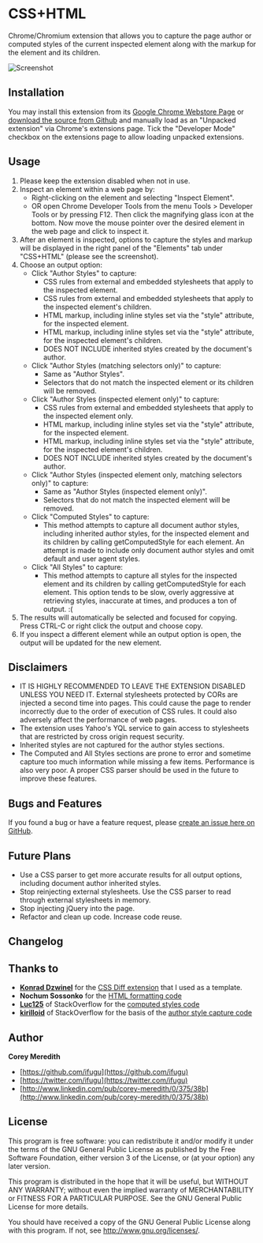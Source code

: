 CSS+HTML
======================

Chrome/Chromium extension that allows you to capture the page author or computed styles of the current inspected element along with the markup for the element and its children.

![Screenshot](https://github.com/ifugu/CSS_Plus_HTML/blob/master/img/screenshot.png?raw=true)

Installation
------------

You may install this extension from its 
[Google Chrome Webstore Page](https://chrome.google.com/webstore/detail/css%20html/pbgafccggboemhmcmnmglkgidbiigoeh?hl=en) or [download the source from Github](https://github.com/ifugu/CSS_Plus_HTML/) and manually load as an "Unpacked extension" via Chrome's extensions page.  Tick the "Developer Mode" checkbox on the extensions page to allow loading unpacked extensions.

Usage
-----
1. Please keep the extension disabled when not in use.
2. Inspect an element within a web page by:
    - Right-clicking on the element and selecting "Inspect Element".
    - OR open Chrome Developer Tools from the menu Tools > Developer Tools or by pressing F12. Then click the magnifying glass icon at the bottom. Now move the mouse pointer over the desired element in the web page and click to inspect it.
3. After an element is inspected, options to capture the styles and markup will be displayed in the right panel of the "Elements" tab under "CSS+HTML" (please see the screenshot).
4. Choose an output option:
    - Click "Author Styles" to capture:
        - CSS rules from external and embedded stylesheets that apply to the inspected element.
        - CSS rules from external and embedded stylesheets that apply to the inspected element's children.
        - HTML markup, including inline styles set via the "style" attribute, for the inspected element.
        - HTML markup, including inline styles set via the "style" attribute, for the inspected element's children.
        - DOES NOT INCLUDE inherited styles created by the document's author.
    - Click "Author Styles (matching selectors only)" to capture:
        - Same as "Author Styles".
        - Selectors that do not match the inspected element or its children will be removed.
    - Click "Author Styles (inspected element only)" to capture:
        - CSS rules from external and embedded stylesheets that apply to the inspected element only.
        - HTML markup, including inline styles set via the "style" attribute, for the inspected element.
        - HTML markup, including inline styles set via the "style" attribute, for the inspected element's children.
        - DOES NOT INCLUDE inherited styles created by the document's author.
    - Click "Author Styles (inspected element only, matching selectors only)" to capture:
        - Same as "Author Styles (inspected element only)".
        - Selectors that do not match the inspected element will be removed.
    - Click "Computed Styles" to capture:
        - This method attempts to capture all document author styles, including inherited author styles, for the inspected element and its children by calling getComputedStyle for each element. An attempt is made to include only document author styles and omit default and user agent styles.
    - Click "All Styles" to capture:
        - This method attempts to capture all styles for the inspected element and its children by calling getComputedStyle for each element. This option tends to be slow, overly aggressive at retrieving styles, inaccurate at times, and produces a ton of output. :(
5. The results will automatically be selected and focused for copying. Press CTRL-C or right click the output and choose copy.
6. If you inspect a different element while an output option is open, the output will be updated for the new element.


Disclaimers
-----------

+ IT IS HIGHLY RECOMMENDED TO LEAVE THE EXTENSION DISABLED UNLESS YOU NEED IT. External stylesheets protected by CORs are injected a second time into pages.  This could cause the page to render incorrectly due to the order of execution of CSS rules. It could also adversely affect the performance of web pages.
+ The extension uses Yahoo's YQL service to gain access to stylesheets that are restricted by cross origin request security.
+ Inherited styles are not captured for the author styles sections.
+ The Computed and All Styles sections are prone to error and sometime capture too much information while missing a few items. Performance is also very poor. A proper CSS parser should be used in the future to improve these features.

Bugs and Features
-----------------

If you found a bug or have a feature request, please [create an issue here on GitHub](https://github.com/ifugu/CSS_Plus_HTML/issues).

Future Plans
------------
- Use a CSS parser to get more accurate results for all output options, including document author inherited styles.
- Stop reinjecting external stylesheets. Use the CSS parser to read through external stylesheets in memory.
- Stop injecting jQuery into the page.
- Refactor and clean up code. Increase code reuse.

Changelog
---------



Thanks to
------

+ **[Konrad Dzwinel](https://github.com/kdzwinel)** for the [CSS Diff extension](https://github.com/kdzwinel/CSS-Diff) that I used as a template.
+ **Nochum Sossonko** for the [HTML formatting code](http://jsbeautifier.org/)
+ **[Luc125](http://stackoverflow.com/users/746757/luc125)** of StackOverflow for the [computed styles code](http://stackoverflow.com/questions/6209161/extract-the-current-dom-and-print-it-as-a-string-with-styles-intact)
+ **[kirilloid](http://stackoverflow.com/users/255363/kirilloid)** of StackOverflow for the basis of the [author style capture code](http://stackoverflow.com/questions/4781410/jquery-how-to-get-all-styles-css-defined-within-internal-external-document-w)

Author
------

**Corey Meredith**

+ [https://github.com/ifugu](https://github.com/ifugu)
+ [https://twitter.com/ifugu](https://twitter.com/ifugu)
+ [http://www.linkedin.com/pub/corey-meredith/0/375/38b](http://www.linkedin.com/pub/corey-meredith/0/375/38b)

License
-------

This program is free software: you can redistribute it and/or modify
it under the terms of the GNU General Public License as published by
the Free Software Foundation, either version 3 of the License, or
(at your option) any later version.

This program is distributed in the hope that it will be useful,
but WITHOUT ANY WARRANTY; without even the implied warranty of
MERCHANTABILITY or FITNESS FOR A PARTICULAR PURPOSE.  See the
GNU General Public License for more details.

You should have received a copy of the GNU General Public License
along with this program.  If not, see <http://www.gnu.org/licenses/>.